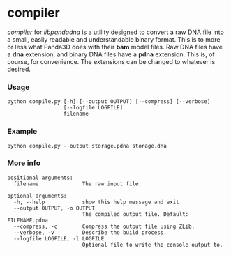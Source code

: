 compiler
========
_compiler_ for _libpandadna_ is a utility designed to convert a raw DNA file into a small, easily readable and understandable binary format. This is to more or less what Panda3D does with their **bam** model files. Raw DNA files have a **dna** extension, and binary DNA files have a **pdna** extension. This is, of course, for convenience. The extensions can be changed to whatever is desired.

### Usage ###
    python compile.py [-h] [--output OUTPUT] [--compress] [--verbose]
                      [--logfile LOGFILE]
                      filename

### Example ###
    python compile.py --output storage.pdna storage.dna

### More info ###
    positional arguments:
      filename              The raw input file.

    optional arguments:
      -h, --help            show this help message and exit
      --output OUTPUT, -o OUTPUT
                            The compiled output file. Default: FILENAME.pdna
      --compress, -c        Compress the output file using ZLib.
      --verbose, -v         Describe the build process.
      --logfile LOGFILE, -l LOGFILE
                            Optional file to write the console output to.
